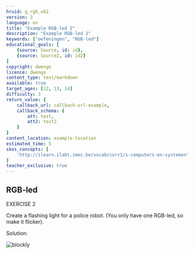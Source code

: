 ```yaml
---
hruid: g_rgb_vb2
version: 3
language: en
title: "Example RGB-led 2"
description: "Example RGB-led 2"
keywords: ["oefeningen", "RGB-led"]
educational_goals: [
    {source: Source, id: id}, 
    {source: Source2, id: id2}
]
copyright: dwengo
licence: dwengo
content_type: text/markdown
available: true
target_ages: [12, 13, 14]
difficulty: 3
return_value: {
    callback_url: callback-url-example,
    callback_schema: {
        att: test,
        att2: test2
    }
}
content_location: example-location
estimated_time: 5
skos_concepts: [
    'http://ilearn.ilabt.imec.be/vocab/curr1/s-computers-en-systemen'
]
teacher_exclusive: true
---
```

## RGB-led

EXERCISE 2

Create a flashing light for a police robot. (You only have one RGB-led, so make it flicker).

Solution:  

![blockly](@learning-object/rgb_m2/en/3)